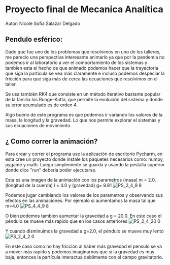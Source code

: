 # Proyecto final de Mecanica Analítica
Autor: Nicole Sofia Salazar Delgado

## Pendulo esférico:
Dado que fue uno de los problemas que resolvimos en uno de los talleres, me parecio una perspectiva interesante animarlo ya que por la pandemia no podemos ir al laboratorio a ver el comportamiento de los sistemas y tambien esta el hecho de que animado podemos hacer que la trayectoria que siga la partícula se vea más claramente e incluso podemos despeciar la fricción para que siga más de cerca las ecuaciones que resolvimos en el taller.

Se usa también RK4 que consiste en un método iterativo bastante popular de la familia los Runge–Kutta, que permite la evolución del sistema y donde su error acumulado es de orden 4.

Algo bueno de este programa es que podemos ir variando los valores de la masa, la longitud y la gravedad. Lo que nos permite explorar el sistemas y sus ecuaciones de movimiento.

## ¿ Como correr la animación?
Para crear y correr el programa use la aplicación de escritorio Pycharm, en esta cree un proyecto donde instale los paquetes necesarios como: numpy, pygame y math. Luego simplemente se guarda y usando la pestalla superior donde dice "run" deberia poder ejecutarse.

Esta es una imagen de la animación con los parametros (masa) m = 2.0, (longitud de la cuerda) l = 4.0 y (gravedad) g= 9.81
![PS_2_4_9 8](https://user-images.githubusercontent.com/61853949/132080885-0a28ce70-bd3a-4d40-b68d-5917befada38.PNG)

Podemos jugar cambiando los valores de los parametros y observando sus efectos en las animaciones. Por ejemplo si aumentamos la masa tal que m=4.0
![PS_4_4_9 8](https://user-images.githubusercontent.com/61853949/132080922-f44ba515-67a3-43f8-be73-77a93242c442.PNG)

O bien podemos tambien aumentar la gravedad a g = 20.0. En este caso el péndulo se mueve más rapido que en los casos anteriores
![PS_2_4_20 0](https://user-images.githubusercontent.com/61853949/132081021-871a0d9d-0771-4c28-b157-82bd08963dbc.PNG)

Y cuando disminuimos la gravedad a g=2.0, el péndulo se mueve muy lento
![PS_2_4_2 0](https://user-images.githubusercontent.com/61853949/132081103-bd3007f5-7e2c-49f4-a563-a5b9dd667c94.PNG)

En este caso como no hay fricción al haber más gravedad el pensulo se va a mover más rapido y podemos imaginarnos que si la gravedad es muy baja, entonces la partícula interactua debilmente con el campo gravitatorio.


